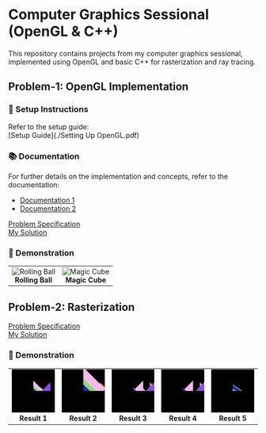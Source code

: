 # Computer Graphics Sessional (OpenGL & C++)

This repository contains projects from my computer graphics sessional, implemented using OpenGL and basic C++ for rasterization and ray tracing.

## Problem-1: OpenGL Implementation  

### 📌 Setup Instructions  
Refer to the setup guide:  
[Setup Guide](./Setting Up OpenGL.pdf)  

### 📚 Documentation  
For further details on the implementation and concepts, refer to the documentation:  
- [Documentation 1](./glut-3.spec.pdf)  
- [Documentation 2](./redbook.pdf)  
  
[Problem Specification](./Offline-1/Specification.pdf)  
[My Solution](./Offline-1/1905088/)  

### 🎥 Demonstration  

<table>
  <tr>
    <td align="center">
      <img src="./offline-1/demo1.gif" width="500" alt="Rolling Ball">
      <br><b>Rolling Ball</b>
    </td>
    <td align="center">
      <img src="https://github.com/user-attachments/assets/2d0bdc06-1157-472a-b413-a2f80a7ac687" width="500" alt="Magic Cube">
      <br><b>Magic Cube</b>
    </td>
  </tr>
</table>


## Problem-2: Rasterization

[Problem Specification](./Offline-2/Offline-2_Specifications.pdf)  
[My Solution](./Offline-2/1905088)

### 🎥 Demonstration 

<table>
  <tr>
    <td align="center">
      <img src="./Offline-2/IOs/1/out.bmp" width="200" alt="Result 1">
      <br><b>Result 1</b>
    </td>
    <td align="center">
      <img src="./Offline-2/IOs/2/out.bmp" width="200" alt="Result 2">
      <br><b>Result 2</b>
    </td>
    <td align="center">
      <img src="./Offline-2/IOs/3/out.bmp" width="200" alt="Result 3">
      <br><b>Result 3</b>
    </td>
    <td align="center">
      <img src="./Offline-2/IOs/4/out.bmp" width="200" alt="Result 4">
      <br><b>Result 4</b>
    </td>
    <td align="center">
      <img src="./Offline-2/IOs/5/out.bmp" width="200" alt="Result 5">
      <br><b>Result 5</b>
    </td>
  </tr>
</table>


